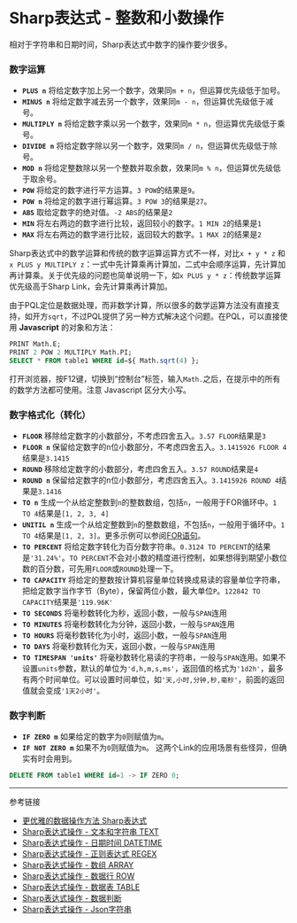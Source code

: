 # Sharp表达式 - 整数和小数操作
相对于字符串和日期时间，Sharp表达式中数字的操作要少很多。
### 数字运算
* **`PLUS n`** 将给定数字加上另一个数字，效果同`m + n`，但运算优先级低于加号。
* **`MINUS n`** 将给定数字减去另一个数字，效果同`m - n`，但运算优先级低于减号。
* **`MULTIPLY n`** 将给定数字乘以另一个数字，效果同`m * n`，但运算优先级低于乘号。
* **`DIVIDE n`** 将给定数字除以另一个数字，效果同`m / n`，但运算优先级低于除号。
* **`MOD n`** 将给定整数除以另一个整数并取余数，效果同`m % n`，但运算优先级低于取余号。
* **`POW`** 将给定的数字进行平方运算。`3 POW`的结果是`9`。
* **`POW n`** 将给定的数字进行幂运算。`3 POW 3`的结果是`27`。
* **`ABS`** 取给定数字的绝对值。`-2 ABS`的结果是`2`
* **`MIN`** 将左右两边的数字进行比较，返回较小的数字。`1 MIN 2`的结果是`1`
* **`MAX`** 将左右两边的数字进行比较，返回较大的数字。`1 MAX 2`的结果是`2`

Sharp表达式中的数学运算和传统的数字运算运算方式不一样，对比`x + y * z` 和 `x PLUS y MULTIPLY z`：一式中先计算乘再计算加，二式中会顺序运算，先计算加再计算乘。关于优先级的问题也简单说明一下，如`x PLUS y * z`：传统数学运算优先级高于Sharp Link，会先计算乘再计算加。

由于PQL定位是数据处理，而非数学计算，所以很多的数学运算方法没有直接支持，如开方`sqrt`，不过PQL提供了另一种方式解决这个问题。在PQL，可以直接使用 **Javascript** 的对象和方法：
```sql
PRINT Math.E;
PRINT 2 POW 2 MULTIPLY Math.PI;
SELECT * FROM table1 WHERE id=${ Math.sqrt(4) };
```
打开浏览器，按F12键，切换到“控制台”标签，输入`Math.`之后，在提示中的所有的数学方法都可使用。注意 Javascript 区分大小写。


### 数字格式化（转化）
* **`FLOOR`** 移除给定数字的小数部分，不考虑四舍五入。`3.57 FLOOR`结果是`3`
* **`FLOOR n`** 保留给定数字的n位小数部分，不考虑四舍五入。`3.1415926 FLOOR 4`结果是`3.1415`
* **`ROUND`** 移除给定数字的小数部分，考虑四舍五入。`3.57 ROUND`结果是`4`
* **`ROUND n`** 保留给定数字的n位小数部分，考虑四舍五入。`3.1415926 ROUND 4`结果是`3.1416`
* **`TO n`** 生成一个从给定整数到`n`的整数数组，包括`n`，一般用于FOR循环中。`1 TO 4`结果是`[1, 2, 3, 4]`
* **`UNITIL n`** 生成一个从给定整数到`n`的整数数组，不包括`n`，一般用于循环中。`1 TO 4`结果是`[1, 2, 3]`。更多示例可以参阅[FOR语句](/pql/for.md)。
* **`TO PERCENT`** 将给定数字转化为百分数字符串。`0.3124 TO PERCENT`的结果是`'31.24%'`。`TO PERCENT`不会对小数的精度进行控制，如果想得到期望小数位数的百分数，可先用`FLOOR`或`ROUND`处理一下。
* **`TO CAPACITY`** 将给定的整数按计算机容量单位转换成易读的容量单位字符串，把给定数字当作字节（Byte），保留两位小数，最大单位`P`。`122842 TO CAPACITY`结果是`'119.96K'`
* **`TO SECONDS`** 将毫秒数转化为秒，返回小数，一般与`SPAN`连用
* **`TO MINUTES`** 将毫秒数转化为分钟，返回小数，一般与`SPAN`连用
* **`TO HOURS`** 将毫秒数转化为小时，返回小数，一般与`SPAN`连用
* **`TO DAYS`** 将毫秒数转化为天，返回小数，一般与`SPAN`连用
* **`TO TIMESPAN 'units'`** 将毫秒数转化易读的字符串，一般与`SPAN`连用。如果不设置`units`参数，默认的单位为`'d,h,m,s,ms'`，返回值的格式为`'1d2h'`，最多有两个时间单位。可以设置时间单位，如`'天,小时,分钟,秒,毫秒'`，前面的返回值就会变成`'1天2小时'`。

### 数字判断
* **`IF ZERO m`** 如果给定的数字为`0`则赋值为`m`。
* **`IF NOT ZERO m`**  如果不为`0`则赋值为`m`。
这两个Link的应用场景有些怪异，但确实有时会用到。
```sql
DELETE FROM table1 WHERE id=1 -> IF ZERO 0;
```

---
参考链接

* [更优雅的数据操作方法 Sharp表达式](/pql/sharp.md)
* [Sharp表达式操作 - 文本和字符串 TEXT](/pql/sharp-text.md)
* [Sharp表达式操作 - 日期时间 DATETIME](/pql/sharp-datetime.md)
* [Sharp表达式操作 - 正则表达式 REGEX](/pql/sharp-regex.md)
* [Sharp表达式操作 - 数组 ARRAY](/pql/sharp-array.md)
* [Sharp表达式操作 - 数据行 ROW](/pql/sharp-row.md)
* [Sharp表达式操作 - 数据表 TABLE](/pql/sharp-table.md)
* [Sharp表达式操作 - 数据判断](/pql/sharp-if.md)
* [Sharp表达式操作 - Json字符串](/pql/sharp-json.md)